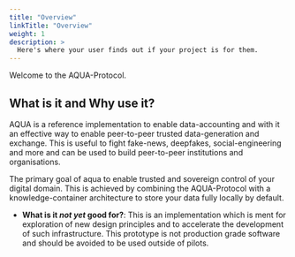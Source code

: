```yaml
---
title: "Overview"
linkTitle: "Overview"
weight: 1
description: >
  Here's where your user finds out if your project is for them.
---
```


Welcome to the AQUA-Protocol.

## What is it and Why use it?

AQUA is a reference implementation to enable data-accounting and with it an effective way to enable peer-to-peer trusted data-generation and exchange. This is useful to fight fake-news, deepfakes, social-engineering and more and can be used to build peer-to-peer institutions and organisations.

The primary goal of aqua to enable trusted and sovereign control of your digital domain. This is achieved by combining the AQUA-Protocol with a knowledge-container architecture to store your data fully locally by default.

* **What is it *not yet* good for?**: This is an implementation which is ment for exploration of new design principles and to accelerate the development of such infrastructure. This prototype is not production grade software and should be avoided to be used outside of pilots.
